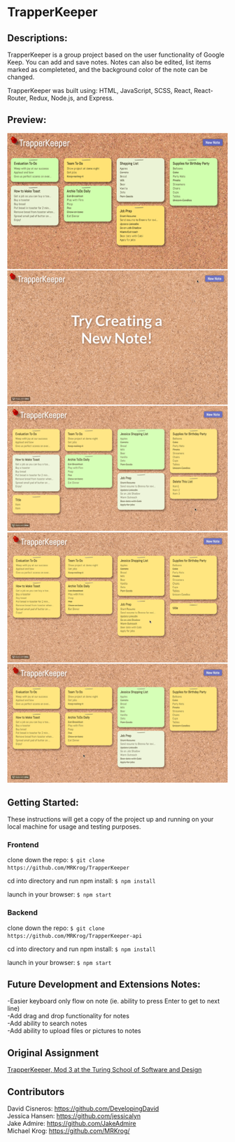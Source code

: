 # TrapperKeeper

## Descriptions:

TrapperKeeper is a group project based on the user functionality of Google Keep. You can add and save notes. Notes can also be edited, list items marked as completeted, and the background color of the note can be changed. 

TrapperKeeper was built using: HTML, JavaScript, SCSS, React, React-Router, Redux, Node.js, and Express.


## Preview:

<img src="src/media/TrapperKeeper.png" alt="TrapperKeeper screenshot">
<img src="src/media/createNote.gif" alt="creating new note">
<img src="src/media/deleteList.gif" alt="deleting a note">
<img src="src/media/toggleComplete.gif" alt="marking list item as completed">
<img src="src/media/toggleColor.gif" alt="changing color of note">


## Getting Started:

These instructions will get a copy of the project up and running on your local machine for usage and testing purposes.

### Frontend
clone down the repo: ```$ git clone https://github.com/MRKrog/TrapperKeeper```

cd into directory and run npm install: ```$ npm install```

launch in your browser: ```$ npm start ```

### Backend
clone down the repo: ```$ git clone https://github.com/MRKrog/TrapperKeeper-api```

cd into directory and run npm install: ``` $ npm install ```

launch in your browser: ``` $ npm start ```


## Future Development and Extensions Notes:

-Easier keyboard only flow on note (ie. ability to press Enter to get to next line) \
-Add drag and drop functionality for notes \
-Add ability to search notes \
-Add ability to upload files or pictures to notes


## Original Assignment
[TrapperKeeper, Mod 3 at the Turing School of Software and Design](http://frontend.turing.io/projects/trapper-keeper.html)


## Contributors
David Cisneros: https://github.com/DevelopingDavid \
Jessica Hansen: https://github.com/jessicalyn \
Jake Admire: https://github.com/JakeAdmire \
Michael Krog: https://github.com/MRKrog/
